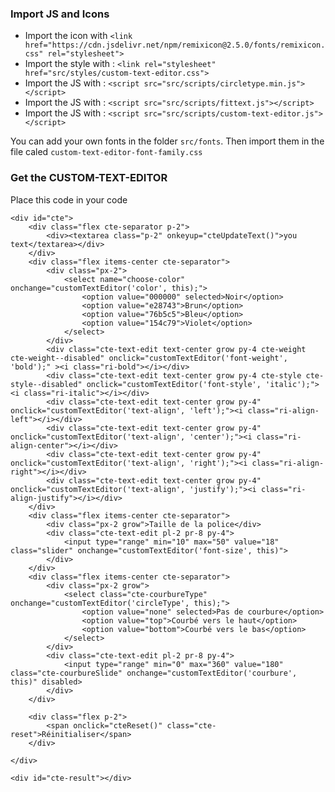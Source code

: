 ### Import JS and Icons
- Import the icon with `<link href="https://cdn.jsdelivr.net/npm/remixicon@2.5.0/fonts/remixicon.css" rel="stylesheet">`
- Import the style with : `<link rel="stylesheet" href="src/styles/custom-text-editor.css">`
- Import the JS with : `<script src="src/scripts/circletype.min.js"></script>`
- Import the JS with : `<script src="src/scripts/fittext.js"></script>`
- Import the JS with : `<script src="src/scripts/custom-text-editor.js"></script>`

You can add your own fonts in the folder `src/fonts`. 
Then import them in the file caled `custom-text-editor-font-family.css`

### Get the CUSTOM-TEXT-EDITOR
Place this code in your code

    <div id="cte">
        <div class="flex cte-separator p-2">
            <div><textarea class="p-2" onkeyup="cteUpdateText()">you text</textarea></div>
        </div>
        <div class="flex items-center cte-separator">
            <div class="px-2">
                <select name="choose-color" onchange="customTextEditor('color', this);">
                    <option value="000000" selected>Noir</option>
                    <option value="e28743">Brun</option>
                    <option value="76b5c5">Bleu</option>
                    <option value="154c79">Violet</option>
                </select>
            </div>
            <div class="cte-text-edit text-center grow py-4 cte-weight cte-weight--disabled" onclick="customTextEditor('font-weight', 'bold');" ><i class="ri-bold"></i></div>
            <div class="cte-text-edit text-center grow py-4 cte-style cte-style--disabled" onclick="customTextEditor('font-style', 'italic');"><i class="ri-italic"></i></div>
            <div class="cte-text-edit text-center grow py-4" onclick="customTextEditor('text-align', 'left');"><i class="ri-align-left"></i></div>
            <div class="cte-text-edit text-center grow py-4" onclick="customTextEditor('text-align', 'center');"><i class="ri-align-center"></i></div>
            <div class="cte-text-edit text-center grow py-4" onclick="customTextEditor('text-align', 'right');"><i class="ri-align-right"></i></div>
            <div class="cte-text-edit text-center grow py-4" onclick="customTextEditor('text-align', 'justify');"><i class="ri-align-justify"></i></div>
        </div>
        <div class="flex items-center cte-separator">
            <div class="px-2 grow">Taille de la police</div>
            <div class="cte-text-edit pl-2 pr-8 py-4">
                <input type="range" min="10" max="50" value="18" class="slider" onchange="customTextEditor('font-size', this)">
            </div>
        </div>
        <div class="flex items-center cte-separator">
            <div class="px-2 grow">
                <select class="cte-courbureType" onchange="customTextEditor('circleType', this);">
                    <option value="none" selected>Pas de courbure</option>
                    <option value="top">Courbé vers le haut</option>
                    <option value="bottom">Courbé vers le bas</option>
                </select>
            </div>
            <div class="cte-text-edit pl-2 pr-8 py-4">
                <input type="range" min="0" max="360" value="180" class="cte-courbureSlide" onchange="customTextEditor('courbure', this)" disabled>
            </div>
        </div>
    
        <div class="flex p-2">
            <span onclick="cteReset()" class="cte-reset">Réinitialiser</span>
        </div>
    
    </div>  

    <div id="cte-result"></div>
